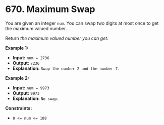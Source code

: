 # 670. Maximum Swap

You are given an integer `num`. You can swap two digits at most once to get the maximum valued number.

Return _the maximum valued number you can get_.

**Example 1:**

* **Input:** `num = 2736`
* **Output:** `7236`
* **Explanation:** `Swap the number 2 and the number 7.`

**Example 2:**

* **Input:** `num = 9973`
* **Output:** `9973`
* **Explanation:** `No swap.`

**Constraints:**

*   `0 <= num <= 108`
